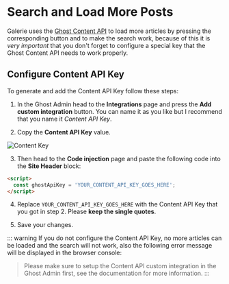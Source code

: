 # Search and Load More Posts

Galerie uses the [Ghost Content API](https://ghost.org/docs/content-api/) to load more articles by pressing the corresponding button and to make the search work, because of this it is _very important_ that you don't forget to configure a special key that the Ghost Content API needs to work properly.

## Configure Content API Key

To generate and add the Content API Key follow these steps:

1. In the Ghost Admin head to the **Integrations** page and press the **Add custom integration** button. You can name it as you like but I recommend that you name it _Content API Key_.

2. Copy the **Content API Key** value.

![Content Key](https://res.cloudinary.com/edev/image/upload/v1633261733/galerie/content-key.png)

3. Then head to the **Code injection** page and paste the following code into the **Site Header** block:

```html
<script>
  const ghostApiKey = 'YOUR_CONTENT_API_KEY_GOES_HERE';
</script>
```

4. Replace `YOUR_CONTENT_API_KEY_GOES_HERE` with the Content API Key that you got in step 2. Please **keep the single quotes**.

5. Save your changes.

::: warning
If you do not configure the Content API Key, no more articles can be loaded and the search will not work, also the following error message will be displayed in the browser console:

> Please make sure to setup the Content API custom integration in the Ghost Admin first, see the documentation for more information.
:::
